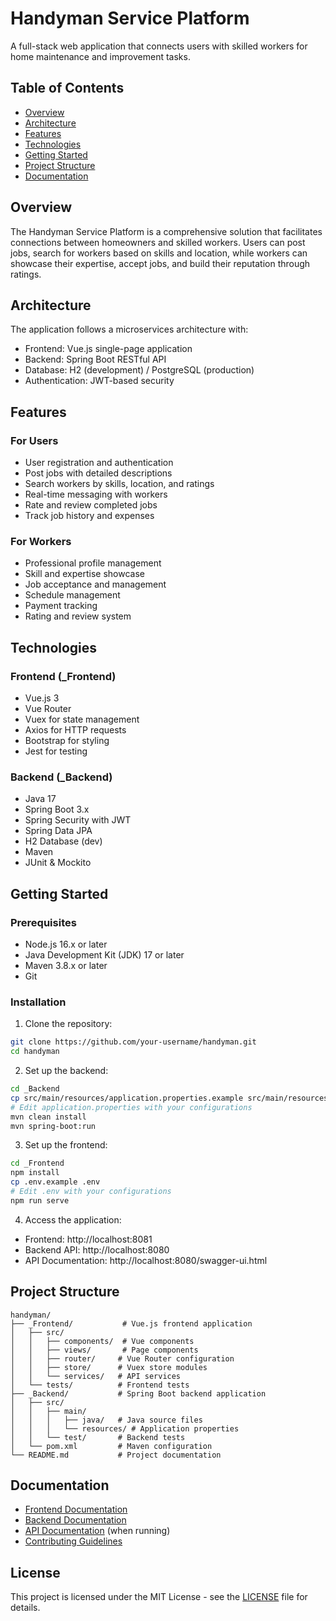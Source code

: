 # Handyman Service Platform

A full-stack web application that connects users with skilled workers for home maintenance and improvement tasks.

## Table of Contents
- [Overview](#overview)
- [Architecture](#architecture)
- [Features](#features)
- [Technologies](#technologies)
- [Getting Started](#getting-started)
- [Project Structure](#project-structure)
- [Documentation](#documentation)

## Overview
The Handyman Service Platform is a comprehensive solution that facilitates connections between homeowners and skilled workers. Users can post jobs, search for workers based on skills and location, while workers can showcase their expertise, accept jobs, and build their reputation through ratings.

## Architecture
The application follows a microservices architecture with:
- Frontend: Vue.js single-page application
- Backend: Spring Boot RESTful API
- Database: H2 (development) / PostgreSQL (production)
- Authentication: JWT-based security

## Features
### For Users
- User registration and authentication
- Post jobs with detailed descriptions
- Search workers by skills, location, and ratings
- Real-time messaging with workers
- Rate and review completed jobs
- Track job history and expenses

### For Workers
- Professional profile management
- Skill and expertise showcase
- Job acceptance and management
- Schedule management
- Payment tracking
- Rating and review system

## Technologies

### Frontend (_Frontend)
- Vue.js 3
- Vue Router
- Vuex for state management
- Axios for HTTP requests
- Bootstrap for styling
- Jest for testing

### Backend (_Backend)
- Java 17
- Spring Boot 3.x
- Spring Security with JWT
- Spring Data JPA
- H2 Database (dev)
- Maven
- JUnit & Mockito

## Getting Started

### Prerequisites
- Node.js 16.x or later
- Java Development Kit (JDK) 17 or later
- Maven 3.8.x or later
- Git

### Installation

1. Clone the repository:
```bash
git clone https://github.com/your-username/handyman.git
cd handyman
```

2. Set up the backend:
```bash
cd _Backend
cp src/main/resources/application.properties.example src/main/resources/application.properties
# Edit application.properties with your configurations
mvn clean install
mvn spring-boot:run
```

3. Set up the frontend:
```bash
cd _Frontend
npm install
cp .env.example .env
# Edit .env with your configurations
npm run serve
```

4. Access the application:
- Frontend: http://localhost:8081
- Backend API: http://localhost:8080
- API Documentation: http://localhost:8080/swagger-ui.html

## Project Structure

```
handyman/
├── _Frontend/           # Vue.js frontend application
│   ├── src/
│   │   ├── components/  # Vue components
│   │   ├── views/       # Page components
│   │   ├── router/     # Vue Router configuration
│   │   ├── store/      # Vuex store modules
│   │   └── services/   # API services
│   └── tests/          # Frontend tests
├── _Backend/           # Spring Boot backend application
│   ├── src/
│   │   ├── main/
│   │   │   ├── java/   # Java source files
│   │   │   └── resources/ # Application properties
│   │   └── test/       # Backend tests
│   └── pom.xml         # Maven configuration
└── README.md           # Project documentation
```

## Documentation

- [Frontend Documentation](_Frontend/README.md)
- [Backend Documentation](_Backend/README.md)
- [API Documentation](http://localhost:8080/swagger-ui.html) (when running)
- [Contributing Guidelines](CONTRIBUTING.md)

## License
This project is licensed under the MIT License - see the [LICENSE](LICENSE) file for details.
